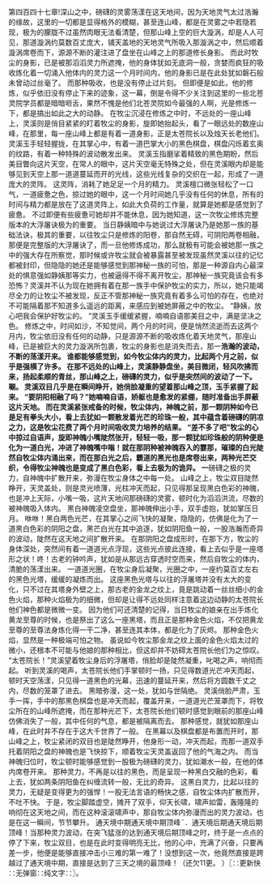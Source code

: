 第四百四十七章!深山之中，磅礴的灵雾荡漾在这天地间，因为天地灵气太过浩瀚的缘故，这里的一切都是显得格外的模糊，甚至连山峰，都是在灵雾之中若隐若现，极为的朦胧不过虽然肉眼无法看清楚，但那山峰上空的巨大漩涡，却是人人可见，那道漩涡约莫数百丈庞大，铺天盖地的天地灵气所吸入那漩涡之中，然后顺着漩涡席卷而下，源源不断的灌注进了盘坐在山峰之上的那道修长身影。
而此时牧尘的身影，已是被那滔滔灵力所遮掩，他的身体犹如无底洞一般，贪婪而疯狂的吸收炼化着一切涌入他体内的灵力这一个月时间内，他的身影已是在此处犹如磐石般未曾动过丝毫了。
而那种吸收，也是没有停止过片刻。
但即便是如此，他的修炼，似乎依旧没有停止下来的迹象，这一幕，倒是令得不少关注到这里的一些北苍灵院学员都是暗暗咂舌，果然不愧是他们北苍灵院如今最强的人啊，光是修炼一下，都是搞出如此之大的动静。
在牧尘沉浸在修炼之中时，不远处的一座山峰上，灵溪则是俏目紧紧的盯着牧尘的身影，旋即她抬起头，看了一眼远处的数座山峰，在那里，每一座山峰上都是有着一道身影，正是太苍院长以及烛天长老他们。
灵溪玉手轻轻握拢，在其掌心中，有着一道巴掌大小的黑色棋盘，棋盘闪烁着玄奥的纹路，有着一种特殊的波动散发出来。
灵溪玉指磨挲着精致的黑色期盼，然后美目瞥向这片天空，在常人的眼中，这片天空毫无特殊之处，但在灵溪眼内却是能够见到天空上那一道道蔓延而开的光线，这些光线复杂的交织在一起，形成了一道庞大的灵阵。
这灵阵，消耗了她足足一个月的精力。
灵溪檀口微张轻松了一口气，一道疲惫之色，掠过她的眼中，这一个月时间她几乎没有任何的休息，所有的时间与精力都是放在了这道灵阵上，如此大负荷的工作量，就算是她都是感觉到了疲惫。
不过即便有些疲惫可她却并不能休息，因为她知道，这一次牧尘修炼完整版本的大浮屠诀极为的重要。
当日静姨暗中与她说过大浮屠诀乃是她那一族的基础法诀，极其的重要，以往牧尘只是修炼的阳卷，那自然无碍，可阴阳两卷相融，那便是完整版的大浮屠诀了，而一旦他修炼成功，那么就极有可能会被她那一族之中的强大存在所察觉，那时候或许牧尘就会被暴露甚至被发现虽然灵溪以往的记忆都被封印，但隐隐的她还是能够感觉到那神秘一族的可怕，那是一种源自内心最深处的惧意强如静姨那等实力，也被逼得不得不离开牧尘，那神秘一族究竟该会有多恐怖？灵溪并不认为现在她拥有着在那一族手中保护牧尘的实力，所以，她只能竭尽全力的让牧尘不被发现，反正不管那神秘一族究竟有着多么可怕的存在，也绝对不可能隔着那不知道多么遥远的距离，来感应到被她屏蔽之中的牧尘。
“静姨，放心吧我会保护好牧尘的。
”灵溪玉手缓缓紧握，喃喃自语那美目之中，满是坚决之色。
修炼之中，时间如沙，不知觉间，两个月的时间，便是悄然流逝而去这两个月内，牧尘依旧没有任何的动静，只是源源不断的吸收炼化着天地灵气，那座山峰，已是被巨大的灵力漩涡所包裹，牧尘的身影也是消失而去，那一**浩瀚的波动，不断的荡漾开来。
谁都能够感觉到，如今牧尘体内的灵力，比起两个月之前，似乎是强横了许多。
在那不远处的山峰上，灵溪静静盘坐，美目微闭，轻风吹拂而来，扬起柔顺的青丝，那山峰之上，磅礴的灵力，似乎是突然间的波动了一下。
唰。
灵溪双目几乎是在瞬间睁开，她俏脸凝重的望着那山峰之顶，玉手紧握了起来。
“要阴阳相融了吗？”她喃喃自语，娇躯也是愈发的紧绷，随时准备出手屏蔽这片天地。
而在灵溪紧张戒备的时候，牧尘体内，神魄之前，那一颗阴种如今已是足有拳头大小，看上去犹如一颗散发着光芒的珍珠一般，其中蕴含着磅礴的阴凉之力，这是牧尘花费了两个月时间吸收灵力培养的结果。
“差不多了吧”牧尘的心中掠过自语声，旋即神魄小嘴陡然张开，轻轻一吸，那一颗犹如珍珠般的阴种便是化为一道白光，冲进了神魄嘴中嗡！就在那阴种被神魄吞入的霎那，璀璨的白光陡然自牧尘体内涌出来，而在那白光之后，霸道的黑光也是席卷出来，两种光芒交织，令得牧尘神魄也是变成了黑白色彩，看上去极为的诡异。
一**磅礴之极的灵力，自神魄中扩散开来，弥漫在牧尘身体之中每一处。
山峰之上，牧尘双目陡然睁开，天灵盖处，则是灵光喷薄，光柱冲天而起，只见得那呈现黑白色彩的神魄，也是冲上天际，小嘴一吸，这片天地间那磅礴的灵雾，顿时化为滔滔洪流，尽数的被神魄吸入体内。
黑白神魄凌空盘坐，那神魄伸出小手，双手虚抱，犹如掌压日月。
咻咻！黑白两色光芒，在其掌心之间飞快的凝聚，隐隐的，仿佛是化为了一道黑白色彩的阴阳之盘，黑芒白光在其中追逐，犹如阴阳鱼一般，一股浩瀚而奇异的波动，陡然在这天地之间扩散开来。
在那阴阳之盘成形时，在那下方，牧尘的身体深处，突然间有着一道道光点浮现，这些光点彼此连接，看上去似乎是一座塔形之状！咚！古老的钟吟声，犹如是从那远古穿透时空而来，然后自牧尘的体内，清脆的荡漾出来。
一道道光圈，在牧尘身后凝聚，光圈之中，一座约莫百丈左右的黑色光塔，缓缓的凝炼而出。
这座黑色光塔与以往的浮屠塔并没有太大的变化，只不过在其塔身外壁之上，那古老的金龙之纹上，竟是跳动着一丝丝细小的金色火焰，那种火焰极为的细微，但却是让得不远处同样注意着这边动静的太苍院长他们神色都是微微一变。
因为他们可还清楚的记得，当日牧尘的娘亲在出手炼化黄龙至尊的时候，也是祭出了这么一座黑塔，而且正是那种金色火焰，不仅把黄龙至尊的至尊法身炼化得一干二净，甚至连其本体，都是化为了灰烬。
那种金色火焰，显然是一种极端可怕之物。
虽说如今牧尘那金龙之纹上面的金色火焰太过的微小，还根本不可能与他娘的那种相比，但这却并不妨碍太苍院长他们为之惊叹。
“太苍院长！”灵溪望着牧尘身后的浮屠塔，俏脸却是陡然凝重，叱喝之声，响彻而起。
听到灵溪的喝声，太苍院长他们手掌顿时一扬，只见得数道光芒冲天而起，顿时天空荡漾，只见得一道黑色的光幕，迅速的蔓延开来，然后将方圆数千丈之内，尽数的笼罩了进去。
黑暗弥漫，这一处，犹如与世隔绝。
灵溪俏脸严肃，玉手一挥，手中的那黑色棋盘也是冲天而起，覆盖开来，一道道光芒笼罩而下，将牧尘所在的山峰所遮掩，而在那种光芒下，太苍院长他们顿时感觉到眼前的那座山峰仿佛消失了一般，其中任何的气息，都是被隔离而去。
那种感觉，就犹如那座山峰，在此时并不存在于这大千世界了一般。
在黑幕以及棋盘都是布置而开时，那山峰之上，牧尘紧闭的双目也是陡然睁开，他身形一动，冲天而起，而那一道双手托着阴阳之盘的神魄也是飞快掠下，顺着牧尘天灵盖返回了他的气海之内。
而当神魄归位时，牧尘顿时能够感觉到一股极为磅礴的灵力，犹如潮水一般，在他的体内席卷开来。
那种灵力，不再是以往的黑色，而是呈现一种黑白交融的色彩，看上去，犹如两条阴阳鱼在纠缠流转一般，无比的奇异。
这黑白灵力，比起以往的灵力，无疑是变得更为的强悍！一股无法言语的畅快之感，自牧尘体内扩散而开，不吐不快。
于是，牧尘脚踏虚空，摊开了双手，仰天长啸，啸声如雷，轰隆隆的响彻在这天地之间，而在这种滚滚啸声中，那自牧尘体内弥漫而出的灵力波动，也是在这一瞬间，节节攀升。
通天境中期通天境中期顶峰¨．通天境后期通天境后期顶峰！当那种灵力波动，在突飞猛涨的达到通天境后期顶峰之时，终于是一点点的停了下来，牧尘双目，也是在此时变得明亮无比，他的心中，充满了兴奋，只要再差一步，他便是能够直接冲击小三难的第一难了！没想到这一次，他竟然直接是跨越过了通天境中期，直接是达到了三天之境的最顶峰！（还欠11更。
）〖∷更新快∷无弹窗∷纯文字∷〗。
